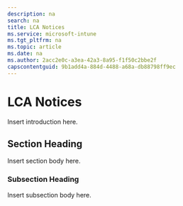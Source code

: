 ```yaml
---
description: na
search: na
title: LCA Notices
ms.service: microsoft-intune
ms.tgt_pltfrm: na
ms.topic: article
ms.date: na
ms.author: 2acc2e0c-a3ea-42a3-8a95-f1f50c2bbe2f
capscontentguid: 9b1add4a-884d-4488-a68a-db88798ff9ec
---
```

# LCA Notices
Insert introduction here.

## Section Heading
Insert section body here.

### Subsection Heading
Insert subsection body here.

